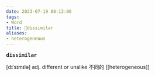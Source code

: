 ```yaml
---
date: 2023-07-19 08:13:00
tags: 
- Word
title: 📖dissimilar
aliases: 
- heterogeneous
---
```


<pre><strong>dissimilar</strong></pre>
[dɪˈsɪmɪlə]
adj. different or unalike 不同的
[[heterogeneous]]